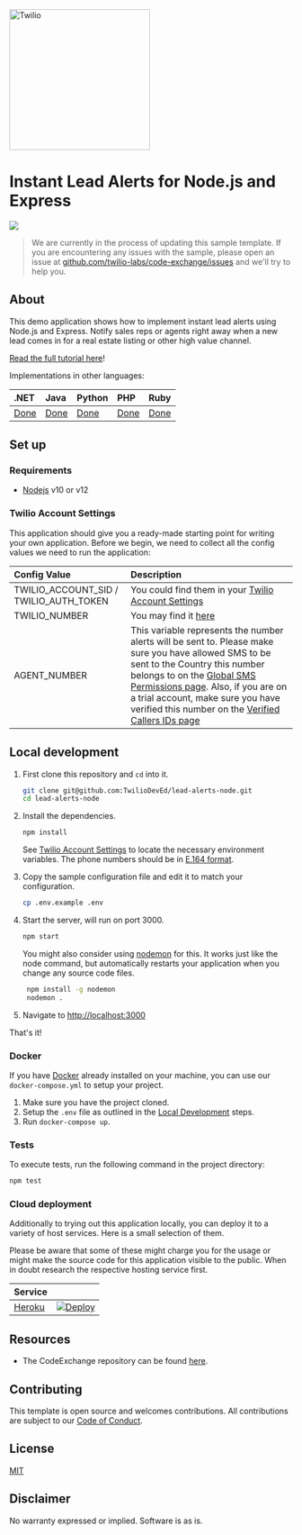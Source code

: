 <a href="https://www.twilio.com">
  <img src="https://static0.twilio.com/marketing/bundles/marketing/img/logos/wordmark-red.svg" alt="Twilio" width="250" />
</a>

# Instant Lead Alerts for Node.js and Express

![](https://github.com/TwilioDevEd/lead-alerts-node/workflows/Node.js/badge.svg)

> We are currently in the process of updating this sample template. If you are encountering any issues with the sample, please open an issue at [github.com/twilio-labs/code-exchange/issues](https://github.com/twilio-labs/code-exchange/issues) and we'll try to help you.

## About

This demo application shows how to implement instant lead alerts using Node.js and Express. Notify sales reps or agents right away when a new lead comes in for a real estate listing or other high value channel.

[Read the full tutorial here](https://www.twilio.com/docs/tutorials/walkthrough/lead-alerts/node/express)!

Implementations in other languages:

| .NET | Java | Python | PHP | Ruby |
| :--- | :--- | :----- | :-- | :--- |
| [Done](https://github.com/TwilioDevEd/lead-alerts-csharp) | [Done](https://github.com/TwilioDevEd/lead-alerts-servlets)  | [Done](https://github.com/TwilioDevEd/lead-alerts-flask)    | [Done](https://github.com/TwilioDevEd/lead-alerts-laravel) | [Done](https://github.com/TwilioDevEd/lead-alerts-rails)  |

## Set up

### Requirements

- [Nodejs](https://nodejs.org/) v10 or v12

### Twilio Account Settings

This application should give you a ready-made starting point for writing your own application.
Before we begin, we need to collect all the config values we need to run the application:

| Config Value | Description |
| :----------  | :---------- |
| TWILIO_ACCOUNT_SID / TWILIO_AUTH_TOKEN | You could find them in your [Twilio Account Settings](https://www.twilio.com/console/account/settings)|
| TWILIO_NUMBER | You may find it [here](https://www.twilio.com/console/phone-numbers/incoming) |
| AGENT_NUMBER |  This variable represents the number alerts will be sent to. Please make sure you have allowed SMS to be sent to the Country this number belongs to on the [Global SMS Permissions page](https://www.twilio.com/console/sms/settings/geo-permissions). Also, if you are on a trial account, make sure you have verified this number on the [Verified Callers IDs page](https://www.twilio.com/console/phone-numbers/verified) |

## Local development

1. First clone this repository and `cd` into it.

   ```bash
   git clone git@github.com:TwilioDevEd/lead-alerts-node.git
   cd lead-alerts-node
   ```

2. Install the dependencies.

    ```bash
    npm install
    ```

   See [Twilio Account Settings](#twilio-account-settings) to locate the necessary environment variables. The phone numbers should be in [E.164 format](https://www.twilio.com/help/faq/phone-numbers/how-do-i-format-phone-numbers-to-work-internationally).

3. Copy the sample configuration file and edit it to match your configuration.

   ```bash
   cp .env.example .env
   ```

4. Start the server, will run on port 3000.

   ```bash
   npm start
   ```

   You might also consider using [nodemon](https://github.com/remy/nodemon) for this. It works just like the node command, but automatically restarts your application when you change any source code files.

   ```bash
    npm install -g nodemon
    nodemon .
    ```

5. Navigate to [http://localhost:3000](http://localhost:3000)

That's it!

### Docker

If you have [Docker](https://www.docker.com/) already installed on your machine, you can use our `docker-compose.yml` to setup your project.

1. Make sure you have the project cloned.
2. Setup the `.env` file as outlined in the [Local Development](#local-development) steps.
3. Run `docker-compose up`.

### Tests

To execute tests, run the following command in the project directory:

```bash
npm test
```

### Cloud deployment

Additionally to trying out this application locally, you can deploy it to a variety of host services. Here is a small selection of them.

Please be aware that some of these might charge you for the usage or might make the source code for this application visible to the public. When in doubt research the respective hosting service first.

| Service                           |                                                                                                                                                                                                                           |
| :-------------------------------- | :------------------------------------------------------------------------------------------------------------------------------------------------------------------------------------------------------------------------ |
| [Heroku](https://www.heroku.com/) | [![Deploy](https://www.herokucdn.com/deploy/button.svg)](https://heroku.com/deploy)                                                                                                                                       |

## Resources

- The CodeExchange repository can be found [here](https://github.com/twilio-labs/code-exchange/).

## Contributing

This template is open source and welcomes contributions. All contributions are subject to our [Code of Conduct](https://github.com/twilio-labs/.github/blob/master/CODE_OF_CONDUCT.md).

## License

[MIT](http://www.opensource.org/licenses/mit-license.html)

## Disclaimer

No warranty expressed or implied. Software is as is.

[twilio]: https://www.twilio.com


